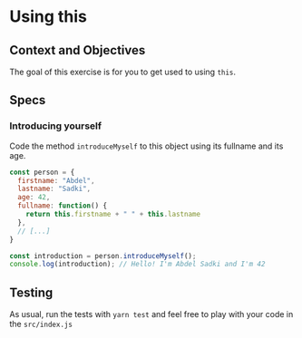 # Using this

## Context and Objectives

The goal of this exercise is for you to get used to using `this`.

## Specs

### Introducing yourself

Code the method `introduceMyself` to this object using its fullname and its age.

```javascript
const person = {
  firstname: "Abdel",
  lastname: "Sadki",
  age: 42,
  fullname: function() {
    return this.firstname + " " + this.lastname
  },
  // [...]
}

const introduction = person.introduceMyself();
console.log(introduction); // Hello! I'm Abdel Sadki and I'm 42
```

## Testing

As usual, run the tests with `yarn test` and feel free to play with your code in the `src/index.js`
